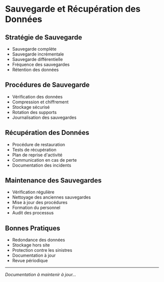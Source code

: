 # Sauvegarde et Récupération des Données

## Stratégie de Sauvegarde
- Sauvegarde complète
- Sauvegarde incrémentale
- Sauvegarde différentielle
- Fréquence des sauvegardes
- Rétention des données

## Procédures de Sauvegarde
- Vérification des données
- Compression et chiffrement
- Stockage sécurisé
- Rotation des supports
- Journalisation des sauvegardes

## Récupération des Données
- Procédure de restauration
- Tests de récupération
- Plan de reprise d'activité
- Communication en cas de perte
- Documentation des incidents

## Maintenance des Sauvegardes
- Vérification régulière
- Nettoyage des anciennes sauvegardes
- Mise à jour des procédures
- Formation du personnel
- Audit des processus

## Bonnes Pratiques
- Redondance des données
- Stockage hors site
- Protection contre les sinistres
- Documentation à jour
- Revue périodique

---
*Documentation à maintenir à jour...* 